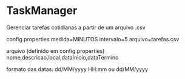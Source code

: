 # TaskManager
Gerenciar tarefas cotidianas a partir de um arquivo .csv

config.properties 
  medida=MINUTOS
  intervalo=5
  arquivo=tarefas.csv
  
arquivo (definido em config.properties)
  nome,descricao,local,dataInicio,dataTermino
  
formato das datas: dd/MM/yyyy HH:mm ou dd/MM/yyyy
